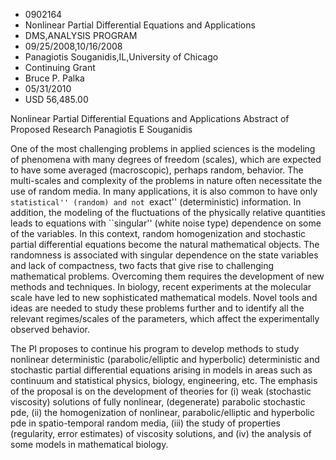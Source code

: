 
* 0902164
* Nonlinear Partial Differential Equations and Applications
* DMS,ANALYSIS PROGRAM
* 09/25/2008,10/16/2008
* Panagiotis Souganidis,IL,University of Chicago
* Continuing Grant
* Bruce P. Palka
* 05/31/2010
* USD 56,485.00



Nonlinear Partial Differential Equations and Applications Abstract of Proposed
Research Panagiotis E Souganidis

One of the most challenging problems in applied sciences is the modeling of
phenomena with many degrees of freedom (scales), which are expected to have some
averaged (macroscopic), perhaps random, behavior. The multi-scales and
complexity of the problems in nature often necessitate the use of random media.
In many applications, it is also common to have only ``statistical'' (random)
and not ``exact'' (deterministic) information. In addition, the modeling of the
fluctuations of the physically relative quantities leads to equations with
``singular'' (white noise type) dependence on some of the variables. In this
context, random homogenization and stochastic partial differential equations
become the natural mathematical objects. The randomness is associated with
singular dependence on the state variables and lack of compactness, two facts
that give rise to challenging mathematical problems. Overcoming them requires
the development of new methods and techniques. In biology, recent experiments at
the molecular scale have led to new sophisticated mathematical models. Novel
tools and ideas are needed to study these problems further and to identify all
the relevant regimes/scales of the parameters, which affect the experimentally
observed behavior.

The PI proposes to continue his program to develop methods to study nonlinear
deterministic (parabolic/elliptic and hyperbolic) deterministic and stochastic
partial differential equations arising in models in areas such as continuum and
statistical physics, biology, engineering, etc. The emphasis of the proposal is
on the development of theories for (i) weak (stochastic viscosity) solutions of
fully nonlinear, (degenerate) parabolic stochastic pde, (ii) the homogenization
of nonlinear, parabolic/elliptic and hyperbolic pde in spatio-temporal random
media, (iii) the study of properties (regularity, error estimates) of viscosity
solutions, and (iv) the analysis of some models in mathematical biology.




















